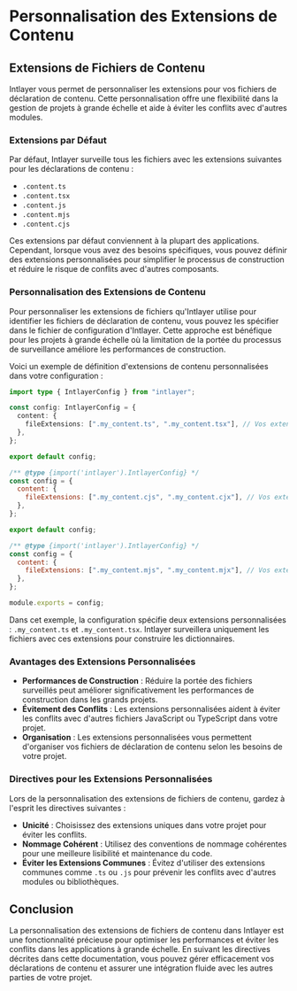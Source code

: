 # Personnalisation des Extensions de Contenu

## Extensions de Fichiers de Contenu

Intlayer vous permet de personnaliser les extensions pour vos fichiers de déclaration de contenu. Cette personnalisation offre une flexibilité dans la gestion de projets à grande échelle et aide à éviter les conflits avec d'autres modules.

### Extensions par Défaut

Par défaut, Intlayer surveille tous les fichiers avec les extensions suivantes pour les déclarations de contenu :

- `.content.ts`
- `.content.tsx`
- `.content.js`
- `.content.mjs`
- `.content.cjs`

Ces extensions par défaut conviennent à la plupart des applications. Cependant, lorsque vous avez des besoins spécifiques, vous pouvez définir des extensions personnalisées pour simplifier le processus de construction et réduire le risque de conflits avec d'autres composants.

### Personnalisation des Extensions de Contenu

Pour personnaliser les extensions de fichiers qu'Intlayer utilise pour identifier les fichiers de déclaration de contenu, vous pouvez les spécifier dans le fichier de configuration d'Intlayer. Cette approche est bénéfique pour les projets à grande échelle où la limitation de la portée du processus de surveillance améliore les performances de construction.

Voici un exemple de définition d'extensions de contenu personnalisées dans votre configuration :

```typescript fileName="intlayer.config.ts" codeFormat="typescript"
import type { IntlayerConfig } from "intlayer";

const config: IntlayerConfig = {
  content: {
    fileExtensions: [".my_content.ts", ".my_content.tsx"], // Vos extensions personnalisées
  },
};

export default config;
```

```javascript fileName="intlayer.config.mjs" codeFormat="esm"
/** @type {import('intlayer').IntlayerConfig} */
const config = {
  content: {
    fileExtensions: [".my_content.cjs", ".my_content.cjx"], // Vos extensions personnalisées
  },
};

export default config;
```

```javascript fileName="intlayer.config.cjs" codeFormat="commonjs"
/** @type {import('intlayer').IntlayerConfig} */
const config = {
  content: {
    fileExtensions: [".my_content.mjs", ".my_content.mjx"], // Vos extensions personnalisées
  },
};

module.exports = config;
```

Dans cet exemple, la configuration spécifie deux extensions personnalisées : `.my_content.ts` et `.my_content.tsx`. Intlayer surveillera uniquement les fichiers avec ces extensions pour construire les dictionnaires.

### Avantages des Extensions Personnalisées

- **Performances de Construction** : Réduire la portée des fichiers surveillés peut améliorer significativement les performances de construction dans les grands projets.
- **Évitement des Conflits** : Les extensions personnalisées aident à éviter les conflits avec d'autres fichiers JavaScript ou TypeScript dans votre projet.
- **Organisation** : Les extensions personnalisées vous permettent d'organiser vos fichiers de déclaration de contenu selon les besoins de votre projet.

### Directives pour les Extensions Personnalisées

Lors de la personnalisation des extensions de fichiers de contenu, gardez à l'esprit les directives suivantes :

- **Unicité** : Choisissez des extensions uniques dans votre projet pour éviter les conflits.
- **Nommage Cohérent** : Utilisez des conventions de nommage cohérentes pour une meilleure lisibilité et maintenance du code.
- **Éviter les Extensions Communes** : Évitez d'utiliser des extensions communes comme `.ts` ou `.js` pour prévenir les conflits avec d'autres modules ou bibliothèques.

## Conclusion

La personnalisation des extensions de fichiers de contenu dans Intlayer est une fonctionnalité précieuse pour optimiser les performances et éviter les conflits dans les applications à grande échelle. En suivant les directives décrites dans cette documentation, vous pouvez gérer efficacement vos déclarations de contenu et assurer une intégration fluide avec les autres parties de votre projet.
